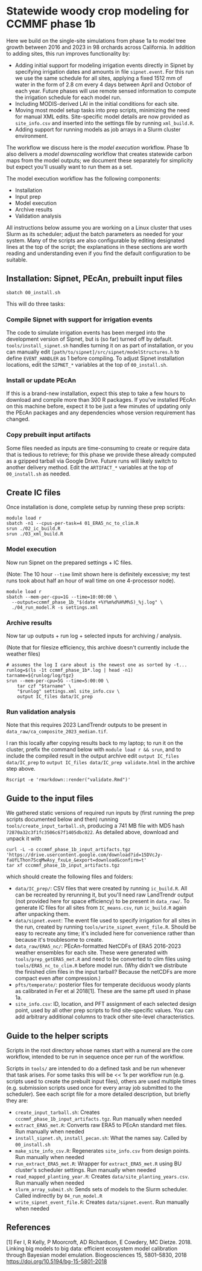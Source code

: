 # Statewide woody crop modeling for CCMMF phase 1b

Here we build on the single-site simulations from phase 1a to model tree growth between 2016 and 2023 in 98 orchards across California. In addition to adding sites, this run improves functionality by:

* Adding initial support for modeling irrigation events directly in Sipnet by specifying irrigation dates and amounts in file `sipnet.event`. For this run we use the same schedule for all sites, applying a fixed 1512 mm of water in the form of 2.8 cm every 4 days between April and Octobor of each year. Future phases will use remote sensed information to compute the irrigation schedule for each model run.
* Including MODIS-derived LAI in the initial conditions for each site.
* Moving most model setup tasks into prep scripts, minimizing the need for manual XML edits. Site-specific model details are now provided as `site_info.csv` and inserted into the settings file by running `xml_build.R`.
* Adding support for running models as job arrays in a Slurm cluster environment.

The workflow we discuss here is the _model execution_ workflow. Phase 1b also delivers a _model downscaling_ workflow that creates statewide carbon maps from the model outputs; we document these separately for simplicity but expect you'll usually want to run them as a set.


The model execution workflow has the following components:

* Installation
* Input prep
* Model execution
* Archive results
* Validation analysis

All instructions below assume you are working on a Linux cluster that uses Slurm as its scheduler; adjust the batch parameters as needed for your system. Many of the scripts are also configurable by editing designated lines at the top of the script; the explanations in these sections are worth reading and understanding even if you find the default configuration to be suitable.


## Installation: Sipnet, PEcAn, prebuilt input files

```{sh}
sbatch 00_install.sh
```

This will do three tasks:

### Compile Sipnet with support for irrigation events

The code to simulate irrigation events has been merged into the development version of Sipnet, but is (so far) turned off by default. `tools/install_sipnet.sh` handles turning it on as part of installation, or you can manually edit `[path/to/sipnet]/src/sipnet/modelStructures.h` to define `EVENT_HANDLER` as 1 before compiling. To adjust Sipnet installation locations, edit the `SIPNET_*` variables at the top of `00_install.sh`.

### Install or update PEcAn

If this is a brand-new installation, expect this step to take a few hours to download and compile more than 300 R packages. If you've installed PEcAn on this machine before, expect it to be just a few minutes of updating only the PEcAn packages and any dependencies whose version requirement has changed.

### Copy prebuilt input artifacts

Some files needed as inputs are time-consuming to create or require data that is tedious to retrieve; for this phase we provide these already computed as a gzipped tarball via Google Drive. Future runs will likely switch to another delivery method. Edit the `ARTIFACT_*` variables at the top of `00_install.sh` as needed.


## Create IC files

Once installation is done, complete setup by running these prep scripts:

```{sh}
module load r
sbatch -n1 --cpus-per-task=4 01_ERA5_nc_to_clim.R
srun ./02_ic_build.R
srun ./03_xml_build.R
```

### Model execution

Now run Sipnet on the prepared settings + IC files.

(Note: The 10 hour `--time` limit shown here is definitely excessive; my test runs took about half an hour of wall time on one 4-processor node).

```{sh}
module load r
sbatch --mem-per-cpu=1G --time=10:00:00 \
  --output=ccmmf_phase_1b_"$(date +%Y%m%d%H%M%S)_%j.log" \
  ./04_run_model.R -s settings.xml
```

### Archive results

Now tar up outputs + run log + selected inputs for archiving / analysis.

(Note that for filesize efficiency, this archive doesn't currently include the weather files)

```
# assumes the log I care about is the newest one as sorted by -t...
runlog=$(ls -1t ccmmf_phase_1b*.log | head -n1)
tarname=${runlog/log/tgz}
srun --mem-per-cpu=5G --time=5:00:00 \
	tar czf "$tarname" \
	"$runlog" settings.xml site_info.csv \
	output IC_files data/IC_prep
```

### Run validation analysis

Note that this requires 2023 LandTrendr outputs to be present in `data_raw/ca_composite_2023_median.tif`.

I ran this locally after copying results back to my laptop; to run it on the cluster, prefix the command below with `module load r && srun`, and to include the compiled result in the output archive edit `output IC_files data/IC_prep` to  `output IC_files data/IC_prep validate.html` in the archive step above.

```{sh}
Rscript -e 'rmarkdown::render("validate.Rmd")'
```



## Guide to the input files

We gathered static versions of required run inputs by (first running the prep scripts documented below and then) running `tools/create_input_tarball.sh`, producing a 741 MB file with MD5 hash `72870a32c3f1fc3506c67f1405dbc022`. As detailed above, download and unpack it with

```{sh}
curl -L -o cccmmf_phase_1b_input_artifacts.tgz 'https://drive.usercontent.google.com/download?id=15DVcJy-faUfLThon7ScqMwAsy_fxuLe_&export=download&confirm=t'
tar xf cccmmf_phase_1b_input_artifacts.tgz
```

which should create the following files and folders:

- `data/IC_prep/`: CSV files that were created by running `ic_build.R`. All can be recreated by rerunning it, but you'll need raw LandTrendr output (not provided here for space efficiency) to be present in `data_raw/`. To generate IC files for all sites from `IC_means.csv`, run `ic_build.R` again after unpacking them.
- `data/sipnet.event`: The event file used to specify irrigation for all sites in the run, created by running `tools/write_sipnet_event_file.R`. Should be easy to recreate any time; it's included here for convenience rather than because it's troublesome to create.
- `data_raw/ERA5_nc/`: PEcAn-formatted NetCDFs of ERA5 2016-2023 weather ensembles for each site. These were generated with `tools/prep_getERA5_met.R` and need to be converted to clim files using `tools/ERA5_nc_to_clim.R` before model run. (Why didn't we distribute the finished clim files in the input tarball? Because the netCDFs are more compact even after compression.)
- `pfts/temperate/`: posterior files for temperate deciduous woody plants as calibrated in Fer et al 2018[1]. These are the same pft used in phase 1a.
- `site_info.csv`: ID, location, and PFT assignment of each selected design point, used by all other prep scripts to find site-specific values. You can add arbitrary additional columns to track other site-level characteristics.

## Guide to the helper scripts

Scripts in the root directory whose names start with a numeral are the core workflow, intended to be run in sequence once per run of the workflow.

Scripts in `tools/` are intended to do a defined task and be run whenever that task arises. For some tasks this will be << 1x per workflow run (e.g. scripts used to create the prebuilt input files), others are used multiple times (e.g. submission scripts used once for every array job submitted to the scheduler). See each script file for a more detailed description, but briefly they are:

* `create_input_tarball.sh`: Creates `cccmmf_phase_1b_input_artifacts.tgz`. Run manually when needed
* `extract_ERA5_met.R`: Converts raw ERA5 to PEcAn standard met files. Run manually when needed
* `install_sipnet.sh`, `install_pecan.sh`: What the names say. Called by `00_install.sh`
* `make_site_info_csv.R`: Regenerates `site_info.csv` from design points. Run manually when needed
* `run_extract_ERA5_met.R`: Wrapper for `extract_ERA5_met.R` using BU cluster's scheduler settings. Run manually when needed
* `read_mapped_planting_year.R`: Creates `data/site_planting_years.csv`. Run manually when needed
* `slurm_array_submit.sh`: Sends sets of models to the Slurm scheduler. Called indirectly by `04_run_model.R`
* `write_sipnet_event_file.R`: Creates `data/sipnet.event`. Run manually when needed


## References
[1] Fer I, R Kelly, P Moorcroft, AD Richardson, E Cowdery, MC Dietze. 2018. Linking big models to big data: efficient ecosystem model calibration through Bayesian model emulation. Biogeosciences 15, 5801–5830, 2018 https://doi.org/10.5194/bg-15-5801-2018

